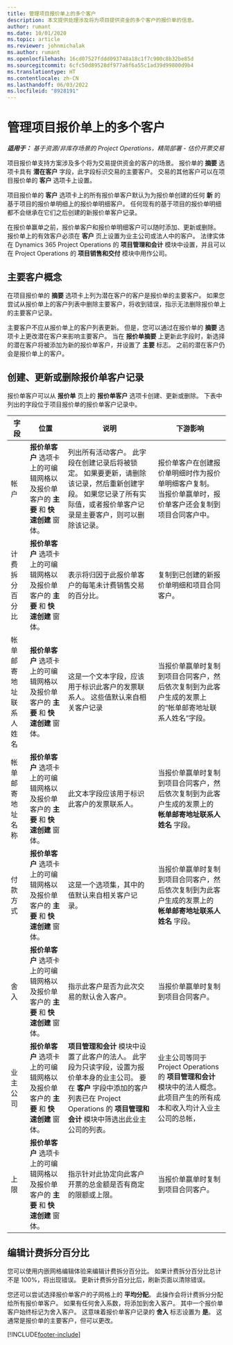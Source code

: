 ```yaml
---
title: 管理项目报价单上的多个客户
description: 本文提供处理涉及将为项目提供资金的多个客户的报价单的信息。
author: rumant
ms.date: 10/01/2020
ms.topic: article
ms.reviewer: johnmichalak
ms.author: rumant
ms.openlocfilehash: 16cd07527fddd093748a18c1f7c900c8b32be85d
ms.sourcegitcommit: 6cfc50d89528df977a8f6a55c1ad39d99800d9b4
ms.translationtype: HT
ms.contentlocale: zh-CN
ms.lasthandoff: 06/03/2022
ms.locfileid: "8928191"
---
```

# <a name="manage-multiple-customers-on-a-project-quote"></a>管理项目报价单上的多个客户

_**适用于：** 基于资源/非库存场景的 Project Operations，精简部署 - 估价开票交易_

项目报价单支持方案涉及多个将为交易提供资金的客户的场景。 报价单的 **摘要** 选项卡具有 **潜在客户** 字段，此字段标识交易的主要客户。 交易的其他客户可以在项目报价单的 **客户** 选项卡上设置。

项目报价单的 **客户** 选项卡上的所有报价单客户默认为为报价单创建的任何 **新** 的基于项目的报价单明细上的报价单明细客户。 任何现有的基于项目的报价单明细都不会继承在它们之后创建的新报价单客户记录。

在报价单赢单之前，报价单客户和报价单明细客户可以随时添加、更新或删除。 报价单上的有效客户必须在 **客户** 页上设置为业主公司或法人中的客户。 法律实体在 Dynamics 365 Project Operations 的 **项目管理和会计** 模块中设置，并且可以在 Project Operations 的 **项目销售和交付** 模块中用作公司。

## <a name="concept-of-a-primary-customer"></a>主要客户概念

在项目报价单的 **摘要** 选项卡上列为潜在客户的客户是报价单的主要客户。 如果您尝试从报价单上的客户列表中删除主要客户，将收到错误，指示无法删除报价单上的主要客户记录。

主要客户不应从报价单上的客户列表更新。 但是，您可以通过在报价单的 **摘要** 选项卡上更改潜在客户来影响主要客户。 当在 **报价单摘要** 上更新此字段时，新选择的潜在客户将被添加为新的报价单客户，并设置了 **主要** 标志。 之前的潜在客户仍会是报价单上的客户。

## <a name="create-update-or-delete-a-quote-customer-record"></a>创建、更新或删除报价单客户记录

报价单客户可以从 **报价单** 页上的 **报价单客户** 选项卡创建、更新或删除。 下表中列出的字段位于项目报价单的报价单客户记录中。

| **字段** | **位置** | **说明** | **下游影响** |
| --- | --- | --- | --- |
| 帐户​​ | **报价单客户** 选项卡上的可编辑网格以及报价单客户的 **主要** 和 **快速创建** 窗体。 | 列出所有活动客户。 此字段在创建记录后将被锁定。 如果要更新，请删除该记录，然后重新创建字段。 如果您记录了所有实际值，或者报价单客户记录是主要客户，则可以删除该记录。 | 报价单客户在创建报价单明细时作为报价单明细客户复制。 当报价单赢单时，报价单客户还会复制到项目合同客户中。 |
| 计费拆分百分比 | **报价单客户** 选项卡上的可编辑网格以及报价单客户的 **主要** 和 **快速创建** 窗体。 | 表示将归因于此报价单客户的每笔未计费销售交易的百分比。 | 复制到已创建的新报价单明细和项目合同客户。 |
| 帐单邮寄地址联系人姓名 | **报价单客户** 选项卡上的可编辑网格以及报价单客户的 **主要** 和 **快速创建** 窗体。 | 这是一个文本字段，应该用于标识此客户的发票联系人。 这些值默认来自相关客户记录 | 当报价单赢单时复制到项目合同客户，然后依次复制到为此客户生成的发票上的“帐单邮寄地址联系人姓名”字段。 |
| 帐单邮寄地址名称 | **报价单客户** 选项卡上的可编辑网格以及报价单客户的 **主要** 和 **快速创建** 窗体。 | 此文本字段应该用于标识此客户的发票联系人。 | 当报价单赢单时复制到项目合同客户，然后依次复制到为此客户生成的发票上的 **帐单邮寄地址联系人姓名** 字段。 |
| 付款方式 | **报价单客户** 选项卡上的可编辑网格以及报价单客户的 **主要** 和 **快速创建** 窗体。 | 这是一个选项集，其中的值默认来自相关客户记录。 | 当报价单赢单时复制到项目合同客户，然后依次复制到为此客户生成的发票上的 **帐单邮寄地址联系人姓名** 字段。 |
| 舍入 | **报价单客户** 选项卡上的可编辑网格以及报价单客户的 **主要** 和 **快速创建** 窗体。 | 指示此客户是否为此次交易的默认舍入客户。 | 当报价单赢单时复制到项目合同客户。 |
| 业主公司 | **报价单客户** 选项卡上的可编辑网格以及报价单客户的 **主要** 和 **快速创建** 窗体。 | **项目管理和会计** 模块中设置了此客户的法人。 此字段为只读字段，设置为报价单本身的业主公司。 要在 **客户** 字段中添加的客户列表已在 Project Operations 的 **项目管理和会计** 模块中筛选出此业主公司的列表。 | 业主公司等同于 Project Operations 的 **项目管理和会计** 模块中的法人概念。 此项目产生的所有成本和收入均计入业主公司的总帐， |
| 上限 | **报价单客户** 选项卡上的可编辑网格以及报价单客户的 **主要** 和 **快速创建** 窗体。 | 指示针对此协定向此客户开票的总金额是否有商定的限额或上限。 | 当报价单赢单时复制到项目合同客户。 |

## <a name="editing-billing-split-percentages"></a>编辑计费拆分百分比

您可以使用内嵌网格编辑体验来编辑计费拆分百分比。 如果计费拆分百分比总计不是 100%，将出现错误。 更新计费拆分百分比后，刷新页面以清除错误。

您还可以尝试选择报价单客户的子网格上的 **平均分配**。 此操作会将计费拆分分配给所有报价单客户。 如果有任何舍入系数，将添加到舍入客户。 其中一个报价单客户始终标记为舍入客户。 这意味着报价单客户记录的 **舍入** 标志设置为 **是**。 这通常是报价单的主要客户，但可以更改。


[!INCLUDE[footer-include](../includes/footer-banner.md)]